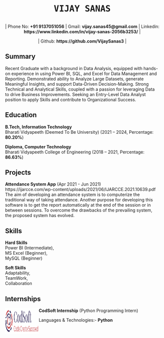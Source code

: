 <pre><h1 align = "center">VIJAY SANAS</h1></pre>

<p align="center">| Phone No: <b>+91 9137051056</b> | Gmail: <b>vijay.sanas45@gmail.com</b> | Linkedin: <b>https://www.linkedin.com/in/vijay-sanas-2056b3253/</b> |</p><p align="center">| Github: <b>https://github.com/VijaySanas3</b> | </p>

<h2>Summary</h2>
<p>Recent Graduate with a background in Data Analysis, equipped with hands-on experience in using Power BI, SQL, and Excel for Data Management and Reporting. Demonstrated ability to Analyze Large Datasets, generate Meaningful Insights, and support Data-Driven Decision-Making. Strong Technical and Analytical Skills, coupled with a passion for leveraging Data to drive Business Improvements. Seeking an Entry-Level Data Analyst position to apply Skills and contribute to Organizational Success.</p>

<h2>Education</h2>
<p><b>B.Tech, Information Technology</b><br>                         
Bharati Vidyapeeth (Deemed To Be University) (2021 – 2024, Percentage: <b>80.20%</b>)</p>  
<p><b>Diploma, Computer Technology</b><br>                        
Bharati Vidyapeeth College of Engineering (2018 – 2021, Percentage: <b>86.63%</b>)</p>

<h2>Projects</h2>
<b>Attendance System App</b> (Apr 2021 - Jun 2021)
<br>https://ijarcce.com/wp-content/uploads/2021/06/IJARCCE.2021.10639.pdf
<br>The aim of developing an attendance system is to computerize the traditional way of taking attendance. Another purpose for 
developing this software is to get the report automatically at the end of the session or in between sessions. 
To overcome the drawbacks of the prevailing system, the proposed system has evolved.

<h2>Skills</h2>
<p><b>Hard Skills</b><br>
Power BI (Intermediate),<br>
MS Excel (Beginner),<br>   
MySQL (Beginner)</p>
<p><b>Soft Skills</b><br>
Adaptability,<br>
TeamWork,<br>
Collaboration</p>

<h2>Internships</h2>
<img align="left" height="85px" width="110px" alt="CodSoft" src="codsoft logo.png?raw=true"/>
<b>CodSoft Internship</b> (Python Programming Intern)<br>
<p>Languages & Technologies:- <b>Python</b></p>



